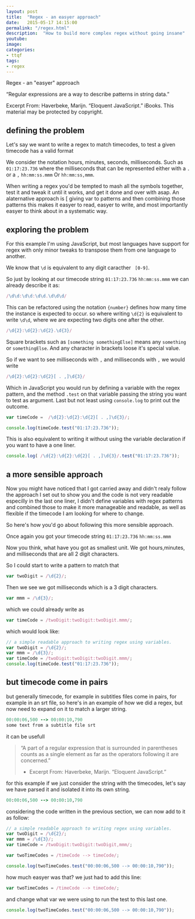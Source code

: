 ```yaml
---
layout: post
title:  "Regex - an easyer approach"
date:   2015-05-17 14:15:00
permalink: "/regex.html"
description:  "How to build more complex regex without going insane"
youtube: 
image: 
categories: 
- ttqf
tags:
- regex
---
```


Regex - an "easyer" approach

“Regular expressions are a way to describe patterns in string data.”

Excerpt From: Haverbeke, Marijn. “Eloquent JavaScript.” iBooks. 
This material may be protected by copyright.

## defining the problem
Let's say we want to write a regex to match timecodes, to test a given timecode has a valid format

We consider the notation hours, minutes, seconds, milliseconds.
Such as `01:17:23.736`  where the milliseconds that can be represented either with a `.` or a `,`  `hh:mm:ss.mmm`  Or `hh:mm:ss,mmm`.

When writing a regex you'd be tempted to mash all the symbols together, test it and tweak it until it works, and get it done and over with asap. An alaternative approach is [ giving var to patterns and then combining those patterns this makes it easyer to read, easyer to write, and most importantly easyer to think about in a systematic way.

## exploring the problem

For this example I'm using JavaScript, but most languages have support for regex with only minor tweaks to transpose them from one language to another.

We know that  `\d` is equivalent to any digit caracther ` [0-9]`.

So just by looking at our timecode string `01:17:23.736`  `hh:mm:ss.mmm` we can already describe it as:

```javascript
/\d\d:\d\d:\d\d.\d\d\d/
```

This can be refactored using the notation `{number}` defines how many time the instance is expected to occur. so where writing `\d{2}` is equivalent to write `\d\d`, where we are expecting two digits one after the other.

```javascript
/\d{2}:\d{2}:\d{2}.\d{3}/
```

Square brackets such as `[something somethingElse]` means any `something` or `somethingElse`. And any character in brackets loose it's special value.

So if we want to see milliseconds with `,` and milliseconds with `,` we would write 


```javascript
/\d{2}:\d{2}:\d{2}[ . ,]\d{3}/
```

Which in JavaScript you would run by defining a variable with the regex pattern, and the method `.test` on that variable passing the string you want to test as argument.  Last but not least using `console.log` to print out the outcome.

```javascript
var timeCode =  /\d{2}:\d{2}:\d{2}[ . ,]\d{3}/;

console.log(timeCode.test("01:17:23.736"));
```

This is also equivalent to writing it without using the variable declaration if you want to have a one liner.

```javascript
console.log( /\d{2}:\d{2}:\d{2}[ . ,]\d{3}/.test("01:17:23.736"));
```
## a more sensible approach

Now you might have noticed that I got carried away and didn't realy follow the approach I set out to show you and the code is not very readable especilly in the last one liner, I didn't define variables with regex patterns and combined those to make it more manageable and readable, as well as flexible if the timecode I am looking for where to change.

So here's how you'd go about following this more sensible approach.

Once again you got your  timecode string `01:17:23.736`  `hh:mm:ss.mmm` 


Now you think, what have you got as smallest unit. We got hours,minutes, and milliseconds that are all 2 digit characters.

So I could start to write a pattern to match that

```javascript
var twoDigit = /\d{2}/;
```
Then we see we got milliseconds which is a 3 digit characters.

```javascript
var mmm = /\d{3}/;
```

which we could already write as 

```javascript
var timeCode = /twoDigit:twoDigit:twoDigit.mmm/;
```

which would look like:

```javascript
// a simple readable approach to writing regex using variables.
var twoDigit = /\d{2}/;
var mmm = /\d{3}/;
var timeCode = /twoDigit:twoDigit:twoDigit.mmm/;
console.log(timeCode.test("01:17:23.736"));
```

## but timecode come in pairs
but generally timecode, for example in subtitles files come in pairs, for example in an srt file, so here's in an example of how we did a regex, but now need to expand on it to match a larger string.

```ruby
00:00:06,500 --> 00:00:10,790
some text from a subtitle file srt 
```

it can be usefull 

>“A part of a regular expression that is surrounded in parentheses counts as a single element as far as the operators following it are concerned.”
>	- Excerpt From: Haverbeke, Marijn. “Eloquent JavaScript.”


for this example if we just consider the string with the timecodes, let's say we have parsed it and isolated it into its own string.

```ruby
00:00:06,500 --> 00:00:10,790
```

considering the code written in the previous section, we can now add to it as follow:


```javascript
// a simple readable approach to writing regex using variables.
var twoDigit = /\d{2}/;
var mmm = /\d{3}/;
var timeCode = /twoDigit:twoDigit:twoDigit,mmm/;

var twoTimeCodes = /timeCode --> timeCode/;

console.log(twoTimeCodes.test("00:00:06,500 --> 00:00:10,790"));
```

how much easyer was that? we just had to add this line:

```javascript
var twoTimeCodes = /timeCode --> timeCode/;
```

and change what var we were using to run the test to this last one.

```javascript
console.log(twoTimeCodes.test("00:00:06,500 --> 00:00:10,790"));
```